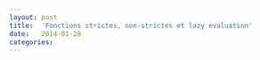 ```yaml
---
layout: post
title:  'Fonctions strictes, non-strictes et lazy evaluation'
date:   2014-01-28
categories:
---
```


